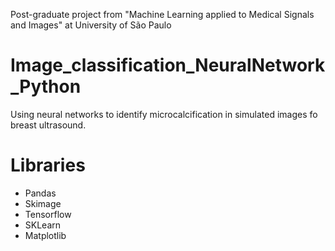Post-graduate project from "Machine Learning applied to Medical Signals and Images" at University of São Paulo

# Image_classification_NeuralNetwork_Python
Using neural networks to identify microcalcification in simulated images fo breast ultrasound.

# Libraries
- Pandas
- Skimage
- Tensorflow
- SKLearn
- Matplotlib 
